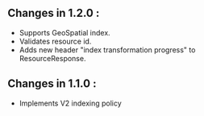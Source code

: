 ## Changes in 1.2.0 : ##

- Supports GeoSpatial index.
- Validates resource id.
- Adds new header "index transformation progress" to ResourceResponse.

## Changes in 1.1.0 : ##

- Implements V2 indexing policy